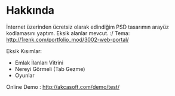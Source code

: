 # Hakkında
İnternet üzerinden ücretsiz olarak edindiğim PSD tasarımın arayüz kodlamasını yaptım. Eksik alanlar mevcut. :/
Tema: http://1renk.com/portfolio_mod/3002-web-portal/

Eksik Kısımlar:
  - Emlak İlanları Vitrini
  - Nereyi Görmeli (Tab Gezme)
  - Oyunlar

Online Demo : http://akcasoft.com/demo/test/
